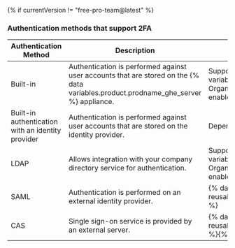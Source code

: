 {% if currentVersion != "free-pro-team@latest" %}
### Authentication methods that support 2FA

| Authentication Method | Description  | Two-factor authentication support |
|-----------------------|--------------|-----------------------------------|
| Built-in | Authentication is performed against user accounts that are stored on the {% data variables.product.prodname_ghe_server %} appliance. | Supported and managed on the {% data variables.product.prodname_ghe_server %} appliance. Organization administrators can require 2FA to be enabled for members of the organization. |{% if currentVersion != "free-pro-team@latest" %}
| Built-in authentication with an identity provider| Authentication is performed against user accounts that are stored on the identity provider. | Dependant on the identity provider.{% endif %}
| LDAP | Allows integration with your company directory service for authentication. | Supported and managed on the {% data variables.product.prodname_ghe_server %} appliance. Organization administrators can require 2FA to be enabled for members of the organization. |
| SAML | Authentication is performed on an external identity provider. | {% data reusables.two_fa.2fa_not_supported_with_saml_and_cas %} |
| CAS | Single sign-on service is provided by an external server. | {% data reusables.two_fa.2fa_not_supported_with_saml_and_cas %}{% endif %}
